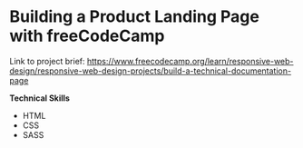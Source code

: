 # Building a Product Landing Page with freeCodeCamp

Link to project brief: https://www.freecodecamp.org/learn/responsive-web-design/responsive-web-design-projects/build-a-technical-documentation-page

**Technical Skills** 
- HTML
- CSS
- SASS